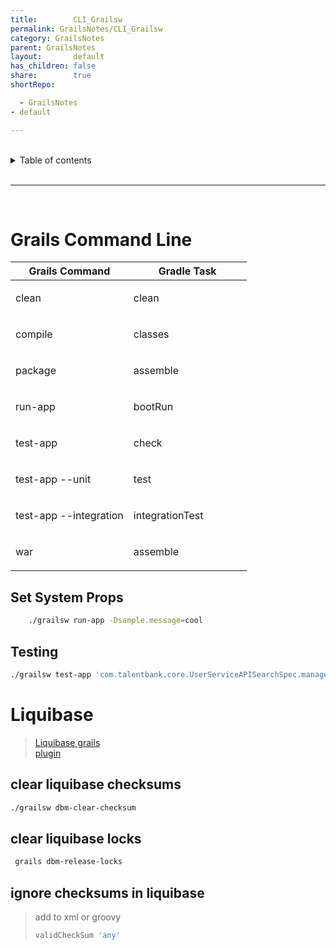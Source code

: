 ```yaml
---
title:        CLI_Grailsw
permalink: GrailsNotes/CLI_Grailsw
category: GrailsNotes
parent: GrailsNotes
layout:       default
has_children: false
share:        true
shortRepo:

  - GrailsNotes
- default

---
```


<br/>    

<details markdown="block">    
<summary>    
Table of contents    
</summary>    
{: .text-delta }    
1. TOC    
{:toc}    
</details>    

<br/>    

***    

<br/>    

# Grails Command Line

<table class="tableblock frame-all grid-all stretch">    
<colgroup>    
<col style="width: 50%;">    
<col style="width: 50%;">    
</colgroup>    
<thead>    
<tr>    
<th class="tableblock halign-left valign-top"><strong>Grails Command</strong></th>    
<th class="tableblock halign-left valign-top"><strong>Gradle Task</strong></th>    
</tr>    
</thead>    
<tbody>    
<tr>    
<td class="tableblock halign-left valign-top"><p class="tableblock">clean</p></td>    
<td class="tableblock halign-left valign-top"><p class="tableblock">clean</p></td>    
</tr>    
<tr>    
<td class="tableblock halign-left valign-top"><p class="tableblock">compile</p></td>    
<td class="tableblock halign-left valign-top"><p class="tableblock">classes</p></td>    
</tr>    
<tr>    
<td class="tableblock halign-left valign-top"><p class="tableblock">package</p></td>    
<td class="tableblock halign-left valign-top"><p class="tableblock">assemble</p></td>    
</tr>    
<tr>    
<td class="tableblock halign-left valign-top"><p class="tableblock">run-app</p></td>    
<td class="tableblock halign-left valign-top"><p class="tableblock">bootRun</p></td>    
</tr>    
<tr>    
<td class="tableblock halign-left valign-top"><p class="tableblock">test-app</p></td>    
<td class="tableblock halign-left valign-top"><p class="tableblock">check</p></td>    
</tr>    
<tr>    
<td class="tableblock halign-left valign-top"><p class="tableblock">test-app --unit</p></td>    
<td class="tableblock halign-left valign-top"><p class="tableblock">test</p></td>    
</tr>    
<tr>    
<td class="tableblock halign-left valign-top"><p class="tableblock">test-app --integration</p></td>    
<td class="tableblock halign-left valign-top"><p class="tableblock">integrationTest</p></td>    
</tr>    
<tr>    
<td class="tableblock halign-left valign-top"><p class="tableblock">war</p></td>    
<td class="tableblock halign-left valign-top"><p class="tableblock">assemble</p></td>    
</tr>    
</tbody>    
</table>    

## Set System Props

``` bash    
    ./grailsw run-app -Dsample.message=cool    
```    

## Testing

``` bash    
./grailsw test-app 'com.talentbank.core.UserServiceAPISearchSpec.manager_query*' -unit    
```    

# Liquibase

> [Liquibase grails    
> plugin](//grails-plugins.github.io/grails-database-migration/3.0.x/index.html)

## clear liquibase checksums

``` bash    
./grailsw dbm-clear-checksum    
```    

## clear liquibase locks

``` bash    
 grails dbm-release-locks    
```    

## ignore checksums in liquibase

> add to xml or groovy
>
> ``` groovy    
> validCheckSum 'any'    
> ```